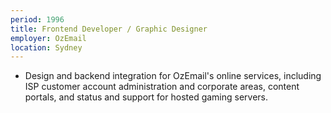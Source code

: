 ```yaml
---
period: 1996
title: Frontend Developer / Graphic Designer
employer: OzEmail
location: Sydney
---
```


* Design and backend integration for OzEmail's online services, including ISP customer account administration and corporate areas, content portals, and status and support for hosted gaming servers.